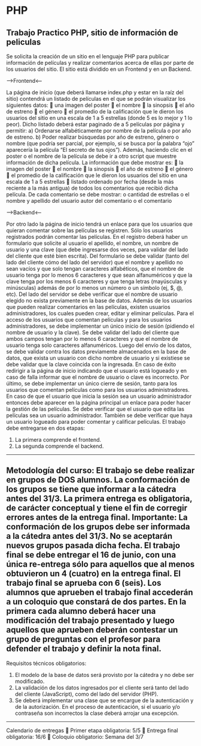 # PHP
Trabajo Practico PHP, sitio de información de peliculas
------------------------------------------------------------------------------
Se solicita la creación de un sitio en el lenguaje PHP para publicar información de películas y realizar comentarios acerca de ellas por parte de los usuarios del sitio.
El sitio está dividido en un Frontend y en un Backend.

-->Frontend<--

La página de inicio (que deberá llamarse index.php y estar en la raíz del sitio) contendrá un listado de películas en el que se podrán visualizar los siguientes datos:
 una imagen del poster
 el nombre
 la sinopsis
 el año de estreno
 el género
 el promedio de la calificación que le dieron los usuarios del sitio en una escala de 1 a 5 estrellas (donde 5 es lo mejor y 1 lo peor).
Dicho listado deberá estar paginado de a 5 películas por página y permitir:
a) Ordenarse alfabéticamente por nombre de la película o por año de estreno.
b) Poder realizar búsquedas por año de estreno, género o nombre (que podría ser parcial, por ejemplo, si se busca por la palabra “ojo” aparecería la película “El secreto de tus ojos”).
Además, haciendo clic en el poster o el nombre de la película se debe ir a otro script que muestre información de dicha película.
La información que debe mostrar es:
 la imagen del poster
 el nombre
 la sinopsis
 el año de estreno
 el género
 el promedio de la calificación que le dieron los usuarios del sitio en una escala de 1 a 5 estrellas
 listado ordenado por fecha (desde la más reciente a la más antigua) de todos los comentarios que recibió dicha película.
De cada comentario se debe mostrar:
o cantidad de estrellas
o el nombre y apellido del usuario autor del comentario
o el comentario

-->Backend<--

Por otro lado la página de inicio tendrá un enlace para que los usuarios que quieran comentar sobre las películas se registren.
Sólo los usuarios registrados podrán comentar las películas.
En el registro deberá haber un formulario que solicite al usuario el apellido, el nombre, un nombre de usuario y una clave (que debe ingresarse dos veces, para validar del lado del cliente que esté bien escrita).
Del formulario se debe validar (tanto del lado del cliente cómo del lado del servidor) que el nombre y apellido no sean vacíos y que solo tengan caracteres alfabéticos, que el nombre de usuario tenga por lo menos 6 caracteres y que sean alfanuméricos y que la clave tenga por los menos 6 caracteres y que tenga letras (mayúsculas y minúsculas) además de por lo menos un número o un símbolo (ej, $, @, etc).
Del lado del servidor se debe verificar que el nombre de usuario elegido no exista previamente en la base de datos.
Además de los usuarios que pueden realizar comentarios en las películas, existen usuarios administradores, los cuales pueden crear, editar y eliminar películas.
Para el acceso de los usuarios que comentan películas y para los usuarios administradores, se debe implementar un único inicio de sesión (pidiendo el nombre de usuario y la clave).
Se debe validar del lado del cliente que ambos campos tengan por lo menos 6 caracteres y que el nombre de usuario tenga solo caracteres
alfanuméricos.
Luego del envío de los datos, se debe validar contra los datos previamente almacenados en la base de datos, que exista un usuario con dicho nombre de usuario y si existiese se debe validar que la clave coincida con la ingresada.
En caso de éxito redirigir a la página de inicio indicando que el usuario está logueado y en caso de falla informar que el nombre de usuario o clave es incorrecto.
Por último, se debe implementar un único cierre de sesión, tanto para los usuarios que comentan películas como para los usuarios administradores.
En caso de que el usuario que inicia la sesión sea un usuario administrador entonces debe aparecer en la página principal un enlace para poder hacer la gestión de las películas.
Se debe verificar que el usuario que edita las películas sea un usuario administrador.
También se debe verificar que haya un usuario logueado para poder comentar y calificar películas.
El trabajo debe entregarse en dos etapas:
1. La primera comprende el frontend.
2. La segunda comprende el backend.

----------------------------------------
Metodología del curso:
El trabajo se debe realizar en grupos de DOS alumnos.
La conformación de los grupos se tiene que informar a la cátedra antes del 31/3.
La primera entrega es obligatoria, de carácter conceptual y tiene el fin de corregir errores antes de la entrega final.
Importante: La conformación de los grupos debe ser informada a la cátedra antes del 31/3.
No se aceptarán nuevos grupos pasada dicha fecha.
El trabajo final se debe entregar el 16 de junio, con una única re-entrega sólo para aquellos que al menos obtuvieron un 4 (cuatro) en la entrega final.
El trabajo final se aprueba con 6 (seis).
Los alumnos que aprueben el trabajo final accederán a un coloquio que constará de dos partes.
En la primera cada alumno deberá hacer una modificación del trabajo presentado y luego aquellos que aprueben deberán contestar un grupo de preguntas con el profesor para defender el trabajo y definir la nota final.
-----------------------------------------------------------------------------------------------------------------------
Requisitos técnicos obligatorios:
1. El modelo de la base de datos será provisto por la cátedra y no debe ser modificado.
2. La validación de los datos ingresados por el cliente será tanto del lado del cliente (JavaScript), como del lado del servidor (PHP).
3. Se deberá implementar una clase que se encargue de la autenticación y de la autorización. En el proceso de autenticación, si el usuario y/o contraseña son incorrectos la clase deberá arrojar una excepción.
------------------------------------------------------------------------------------------------------------------------------
Calendario de entregas
 Primer etapa obligatoria: 5/5
 Entrega final obligatoria: 16/6
 Coloquio obligatorio: Semana del 3/7
